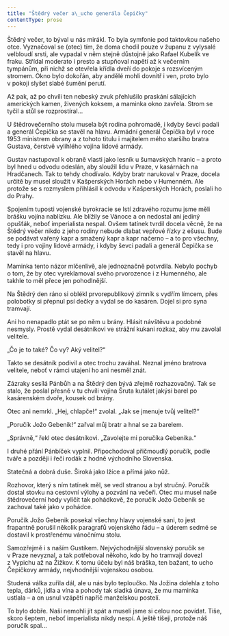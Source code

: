 ```yaml
---
title: "Štědrý večer a\_ucho generála Čepičky"
contentType: prose
---
```


<section>

Štědrý večer, to býval u nás mirákl. To byla symfonie pod taktovkou našeho otce. Vyznačoval se (otec) tím, že doma chodil pouze v županu z vylysalé velbloudí srsti, ale vypadal v něm stejně důstojně jako Rafael Kubelík ve fraku. Střídal moderato i presto a stupňoval napětí až k večerním tympánům, při nichž se otevřela křídla dveří do pokoje s rozsvíceným stromem. Okno bylo dokořán, aby andělé mohli dovnitř i ven, proto bylo v pokoji slyšet slabé šumění perutí.

Až pak, až po chvíli ten nebeský zvuk přehlušilo praskání sálajících amerických kamen, živených koksem, a maminka okno zavřela. Strom se tyčil a stůl se rozprostíral…

U štědrovečerního stolu musela být rodina pohromadě, i kdyby ševci padali a generál Čepička se stavěl na hlavu. Armádní generál Čepička byl v roce 1953 ministrem obrany a z tohoto titulu i majitelem mého staršího bratra Gustava, čerstvě vylíhlého vojína lidové armády.

Gustav nastupoval k obraně vlasti jako lesník u šumavských hranic – a proto byl hned u odvodu odeslán, aby sloužil lidu v Praze, v kasárnách na Hradčanech. Tak to tehdy chodívalo. Kdyby bratr narukoval v Praze, docela určitě by musel sloužit v Kašperských Horách nebo v Humenném. Ale protože se s rozmyslem přihlásil k odvodu v Kašperských Horách, poslali ho do Prahy.

Spojením tuposti vojenské byrokracie se lstí zdravého rozumu jsme měli brášku vojína nablízku. Ale blížily se Vánoce a on nedostal ani jediný opušťák, neboť imperialista nespal. Ovšem tatínek tvrdil docela věcně, že na Štědrý večer nikdo z jeho rodiny nebude dlabat vepřové řízky z ešusu. Bude se podávat vařený kapr a smažený kapr a kapr načerno – a to pro všechny, tedy i pro vojíny lidové armády, i kdyby ševci padali a generál Čepička se stavěl na hlavu.

Maminka tento názor mlčenlivě, ale jednoznačně potvrdila. Nebylo pochyb o tom, že by otec vyreklamoval svého prvorozence i z Humenného, ale takhle to měl přece jen pohodlnější.

Na Štědrý den ráno si oblékl prvorepublikový zimník s vydřím límcem, přes polobotky si přepnul psí dečky a vydal se do kasáren. Dojel si pro syna tramvají.

Ani ho nenapadlo ptát se po něm u brány. Hlásit návštěvu a podobné nesmysly. Prostě vydal desátníkovi ve strážní kukani rozkaz, aby mu zavolal velitele.

„Čo je to také? Čo vy? Aký velitel?“

Takto se desátník podivil a otec trochu zaváhal. Neznal jméno bratrova velitele, neboť v rámci utajení ho ani nesměl znát.

Zázraky sesílá Pánbůh a na Štědrý den bývá zřejmě rozhazovačný. Tak se stalo, že poslal přesně v tu chvíli vojína Šruta kutálet jakýsi barel po kasárenském dvoře, kousek od brány.

Otec ani nemrkl. „Hej, chlapče!“ zvolal. „Jak se jmenuje tvůj velitel?“

„Poručík Jožo Gebenik!“ zařval můj bratr a hnal se za barelem.

„Správně,“ řekl otec desátníkovi. „Zavolejte mi poručíka Gebenika.“

I druhé přání Pánbíček vyplnil. Připochodoval přičmoudlý poručík, podle tváře a později i řeči rodák z hodně východního Slovenska.

Statečná a dobrá duše. Široká jako lžíce a přímá jako nůž.

Rozhovor, který s ním tatínek měl, se vedl stranou a byl stručný. Poručík dostal stovku na cestovní výlohy a pozvání na večeři. Otec mu musel naše štědrovečerní hody vylíčit tak pohádkově, že poručík Jožo Gebenik se zachoval také jako v pohádce.

Poručík Jožo Gebenik posekal všechny hlavy vojenské sani, to jest frapantně porušil několik paragrafů vojenského řádu – a úderem sedmé se dostavil k prostřenému vánočnímu stolu.

Samozřejmě i s naším Gustíkem. Nejvýchodnější slovenský poručík se v Praze nevyznal, a tak potřeboval někoho, kdo by ho tramvají dovezl z Vypichu až na Žižkov. K tomu účelu byl náš bráška, ten bažant, to ucho Čepičkovy armády, nejvhodnější vojenskou osobou.

Studená válka zuřila dál, ale u nás bylo teploučko. Na Jožina dolehla z toho tepla, dárků, jídla a vína a pohody tak sladká únava, že mu maminka ustlala – a on usnul vzápětí napříč manželskou postelí.

To bylo dobře. Naši nemohli jít spát a museli jsme si celou noc povídat. Tiše, skoro šeptem, neboť imperialista nikdy nespí. A ještě tišeji, protože náš poručík spal…

</section>
